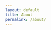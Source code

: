 ```yaml
---
layout: default
title: About
permalink: /about/
---
```


<embed src="C:\Users\barto\OneDrive\Desktop\untitledSurvival\assets\BartEE_resume.pdf" type="application/pdf" width="100%" height="600px" />
